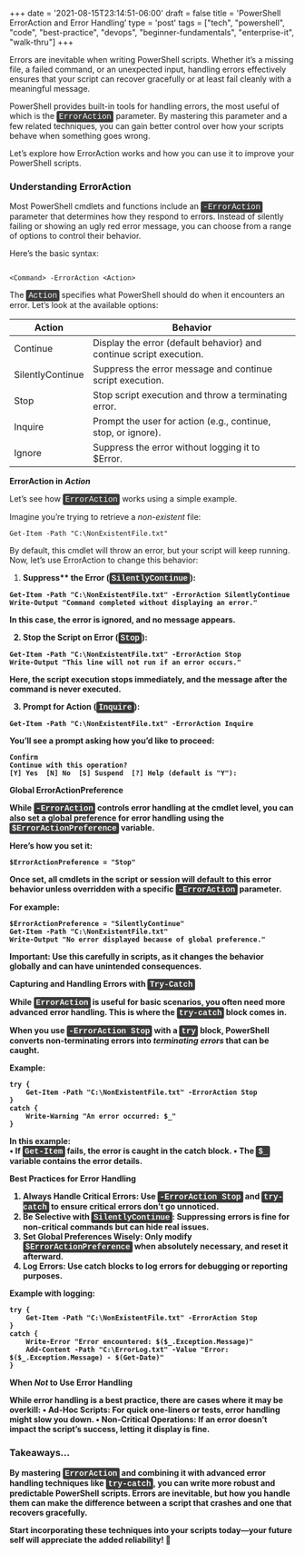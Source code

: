 +++
date = '2021-08-15T23:14:51-06:00'
draft = false
title = 'PowerShell ErrorAction and Error Handling’
type = 'post'
tags = ["tech", "powershell", "code", "best-practice", "devops", "beginner-fundamentals", "enterprise-it", "walk-thru"]
+++

<style>

/* Style for inline monospace text */
.mono {
    font-family: 'Courier New', Courier, monospace; /* Monospace font */
    background-color: #f0f0f0;        /* Light background to highlight */
    padding: 2px 4px;                  /* Padding around text */
    border-radius: 3px;                /* Rounded corners */
}

/* Dark mode overrides */

    .mono {
        background-color: #3c3c3c;     /* Darker background for inline code */
        color: #f8f8f2;                /* Light text */
    }
}

/* Optional: Light mode overrides (for explicitness) */

    .mono {
        background-color: #f0f0f0;     /* Light background */
        color: #333;                   /* Dark text */
    }
}
</style>

Errors are inevitable when writing PowerShell scripts. Whether it’s a missing file, a failed command, or an unexpected input, handling errors effectively ensures that your script can recover gracefully or at least fail cleanly with a meaningful message.<br />

PowerShell provides built-in tools for handling errors, the most useful of which is the <span class="mono">ErrorAction</span> parameter. By mastering this parameter and a few related techniques, you can gain better control over how your scripts behave when something goes wrong.<br />

Let’s explore how ErrorAction works and how you can use it to improve your PowerShell scripts. <br />

### Understanding ErrorAction

Most PowerShell cmdlets and functions include an <span class="mono">-ErrorAction</span> parameter that determines how they respond to errors. Instead of silently failing or showing an ugly red error message, you can choose from a range of options to control their behavior. <br />

Here’s the basic syntax: <br />

~~~

<Command> -ErrorAction <Action>

~~~

The <span class="mono">Action</span> specifies what PowerShell should do when it encounters an error. Let’s look at the available options: <br />

| Action            | Behavior                                                              |
|-------------------|-----------------------------------------------------------------------|
| Continue          | Display the error (default behavior) and continue script execution.   |
| SilentlyContinue  | Suppress the error message and continue script execution.  |
| Stop              | Stop script execution and throw a terminating error.  |
| Inquire           | Prompt the user for action (e.g., continue, stop, or ignore). |
| Ignore            | Suppress the error without logging it to $Error.    |


**ErrorAction in** ***Action*** <br />

Let’s see how <span class="mono">ErrorAction</span> works using a simple example. <br />

Imagine you’re trying to retrieve a *non-existent* file: <br />

~~~
Get-Item -Path "C:\NonExistentFile.txt"

~~~

By default, this cmdlet will throw an error, but your script will keep running. Now, let’s use ErrorAction to change this behavior:

1.  <b>Suppress** the Error (<span class="mono">SilentlyContinue</span>): <br />

~~~
Get-Item -Path "C:\NonExistentFile.txt" -ErrorAction SilentlyContinue
Write-Output "Command completed without displaying an error."

~~~

In this case, the error is ignored, and no message appears. <br />

2.  Stop the Script on Error (<span class="mono">Stop</span>): <br />

~~~
Get-Item -Path "C:\NonExistentFile.txt" -ErrorAction Stop
Write-Output "This line will not run if an error occurs."

~~~

Here, the script execution stops immediately, and the message after the command is never executed.<br />

3.  Prompt for Action (<span class="mono">Inquire</span>): <br />

~~~
Get-Item -Path "C:\NonExistentFile.txt" -ErrorAction Inquire

~~~

You’ll see a prompt asking how you’d like to proceed: </br >

~~~
Confirm
Continue with this operation?
[Y] Yes  [N] No  [S] Suspend  [?] Help (default is "Y"):

~~~

**Global ErrorActionPreference**

While <span class="mono">-ErrorAction</span> controls error handling at the cmdlet level, you can also set a global preference for error handling using the <span class="mono">$ErrorActionPreference</span> variable. <br />

Here’s how you set it: <br />

~~~
$ErrorActionPreference = "Stop"

~~~

Once set, all cmdlets in the script or session will default to this error behavior unless overridden with a specific <span class="mono">-ErrorAction</span> parameter.<br />

For example: <br />

~~~
$ErrorActionPreference = "SilentlyContinue"
Get-Item -Path "C:\NonExistentFile.txt"
Write-Output "No error displayed because of global preference."

~~~

**Important**: Use this carefully in scripts, as it changes the behavior globally and can have unintended consequences.

<b>Capturing and Handling Errors with <span class="mono">Try-Catch</span></b> <br />

While <span class="mono">ErrorAction</span> is useful for basic scenarios, you often need more advanced error handling. This is where the <span class="mono">try-catch</span> block comes in. <br />

When you use <span class="mono">-ErrorAction Stop</span> with a <span class="mono">try</span> block, PowerShell converts non-terminating errors into *terminating errors* that can be caught.

Example: <br />

~~~
try {
    Get-Item -Path "C:\NonExistentFile.txt" -ErrorAction Stop
}
catch {
    Write-Warning "An error occurred: $_"
}

~~~

In this example:<br />
•	If <span class="mono">Get-Item</span> fails, the error is caught in the catch block.
•	The <span class="mono">$_</span> variable contains the error details.

**Best Practices for Error Handling**
1.	<b>Always Handle Critical Errors</b>: Use  <span class="mono">-ErrorAction Stop</span> and  <span class="mono">try-catch</span> to ensure critical errors don’t go unnoticed.
2.	<b>Be Selective with</b>  <span class="mono">SilentlyContinue</span>: Suppressing errors is fine for non-critical commands but can hide real issues.
3.	<b>Set Global Preferences Wisely</b>: Only modify  <span class="mono">$ErrorActionPreference</span> when absolutely necessary, and reset it afterward.
4.	**Log Errors**: Use catch blocks to log errors for debugging or reporting purposes.

Example with logging: <br />

~~~
try {
    Get-Item -Path "C:\NonExistentFile.txt" -ErrorAction Stop
}
catch {
    Write-Error "Error encountered: $($_.Exception.Message)"
    Add-Content -Path "C:\ErrorLog.txt" -Value "Error: $($_.Exception.Message) - $(Get-Date)"
}

~~~

**When *Not* to Use Error Handling**

While error handling is a best practice, there are cases where it may be overkill:
•	**Ad-Hoc Scripts**: For quick one-liners or tests, error handling might slow you down.
•	**Non-Critical Operations**: If an error doesn’t impact the script’s success, letting it display is fine.

### Takeaways...

By mastering <span class="mono">ErrorAction</span> and combining it with advanced error handling techniques like <span class="mono">try-catch</span>, you can write more robust and predictable PowerShell scripts. Errors are inevitable, but how you handle them can make the difference between a script that crashes and one that recovers gracefully. <br />

Start incorporating these techniques into your scripts today—your future self will appreciate the added reliability! 🚀
